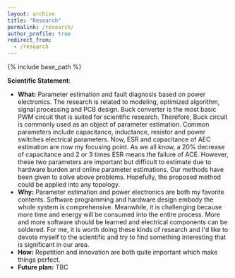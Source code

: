```yaml
---
layout: archive
title: "Research"
permalink: /research/
author_profile: true
redirect_from:
  - /research
---
```


{% include base_path %}

**Scientific Statement**: <br />

* **What:** Parameter estimation and fault diagnosis based on power electronics. The research is  related to modeling, optimized algorithm, signal processing and PCB design. Buck converter is the most basic PWM circuit that is suited for scientific research. Therefore, Buck circuit is commonly used as an object of parameter estimation. Common parameters include capacitance, inductance, resistor and power switches electrical parameters. Now, ESR and capacitance of AEC estimation are now my focusing point. As we all know, a 20% decrease of capacitance and 2 or 3 times ESR means the failure of ACE. However, these two parameters are important but difficult to estimate due to hardware burden and online parameter estimations.  Our methods have  been given to solve above problems. Hopefully, the proposed method could be applied into any topology.
*  **Why:** Parameter estimation and power electronics are both my favorite contents. Software programming and hardware design embody the whole system is comprehensive. Meanwhile, it is challenging because more time and energy will be consumed into the entire process. More and more software should be learned and electrical components can be soldered. For me, it is worth doing these kinds of research and I'd like to devote myself to the scientific and try to find something interesting that is significant in our area.
* **How:** Repetition and innovation are both quite important which make things perfect. 
* **Future plan:** TBC

